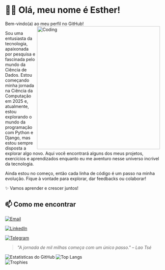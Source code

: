 # **👋🏻 Olá, meu nome é Esther!**

Bem-vindo(a) ao meu perfil no GitHub!  <img align="right" alt="Coding" width="400" src="https://user-images.githubusercontent.com/74038190/226127923-0e8b7792-7b3c-462b-951b-63c96ba1a5af.gif">


Sou uma entusiasta da tecnologia, apaixonada por pesquisa e fascinada pelo mundo da Ciência de Dados. Estou começando minha jornada na Ciência da Computação em 2025 e, atualmente, estou explorando o mundo da programação com Python e Django, mas estou sempre disposta a explorar algo novo. Aqui você encontrará alguns dos meus projetos, exercícios e aprendizados enquanto eu me aventuro nesse universo incrível da tecnologia.

Ainda estou no começo, então cada linha de código é um passo na minha evolução. Fique à vontade para explorar, dar feedbacks ou colaborar!

✨ Vamos aprender e crescer juntos!

## **📫 Como me encontrar**

[![Email](https://img.shields.io/badge/Email-D14836?style=for-the-badge&logo=gmail&logoColor=white)](mailto:esthervilanovacosta@gmail.com)

[![LinkedIn](https://img.shields.io/badge/-LinkedIn-blue?style=for-the-badge&logo=linkedin)](https://www.linkedin.com/in/esther-vila-nova-86a234352/)

[![Telegram](https://img.shields.io/badge/Telegram-2CA5E0?style=for-the-badge&logo=telegram&logoColor=white)](t.me/esthervn)

> *"A jornada de mil milhas começa com um único passo." – Lao Tsé*

![Estatísticas do GitHub](https://github-readme-stats.vercel.app/api?username=evncosta&show_icons=true&theme=radical)
![Top Langs](https://github-readme-stats.vercel.app/api/top-langs/?username=evncosta&layout=compact)  
![Trophies](https://github-profile-trophy.vercel.app/?username=evncosta&theme=radical)
